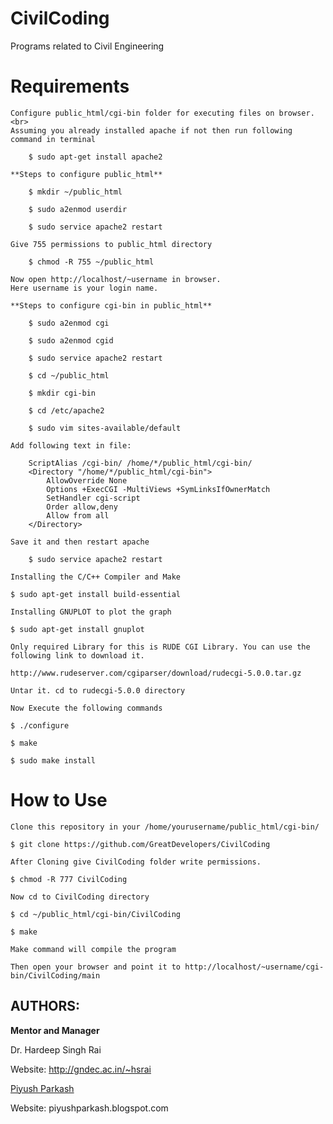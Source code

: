 CivilCoding
===========

Programs related to Civil Engineering


Requirements
============

	Configure public_html/cgi-bin folder for executing files on browser.<br>
	Assuming you already installed apache if not then run following
	command in terminal

    	$ sudo apt-get install apache2
    
	**Steps to configure public_html**
        
    	$ mkdir ~/public_html
    
    	$ sudo a2enmod userdir
        
    	$ sudo service apache2 restart
        
	Give 755 permissions to public_html directory
        
    	$ chmod -R 755 ~/public_html
        
	Now open http://localhost/~username in browser.
	Here username is your login name.
    
	**Steps to configure cgi-bin in public_html**
    
    	$ sudo a2enmod cgi
    
    	$ sudo a2enmod cgid
    
    	$ sudo service apache2 restart
     
    	$ cd ~/public_html
    
    	$ mkdir cgi-bin
    
    	$ cd /etc/apache2
    
    	$ sudo vim sites-available/default
    
	Add following text in file:
    
    	ScriptAlias /cgi-bin/ /home/*/public_html/cgi-bin/
    	<Directory "/home/*/public_html/cgi-bin">
        	AllowOverride None
        	Options +ExecCGI -MultiViews +SymLinksIfOwnerMatch
        	SetHandler cgi-script
        	Order allow,deny
        	Allow from all
    	</Directory>
    
	Save it and then restart apache

    	$ sudo service apache2 restart

	Installing the C/C++ Compiler and Make
	
	$ sudo apt-get install build-essential

	Installing GNUPLOT to plot the graph

	$ sudo apt-get install gnuplot
	
	Only required Library for this is RUDE CGI Library. You can use the following link to download it.

	http://www.rudeserver.com/cgiparser/download/rudecgi-5.0.0.tar.gz

	Untar it. cd to rudecgi-5.0.0 directory

	Now Execute the following commands

	$ ./configure

	$ make

	$ sudo make install

How to Use
==========

	Clone this repository in your /home/yourusername/public_html/cgi-bin/
	
	$ git clone https://github.com/GreatDevelopers/CivilCoding

	After Cloning give CivilCoding folder write permissions.

	$ chmod -R 777 CivilCoding

	Now cd to CivilCoding directory

	$ cd ~/public_html/cgi-bin/CivilCoding

	$ make

	Make command will compile the program

	Then open your browser and point it to http://localhost/~username/cgi-bin/CivilCoding/main


AUTHORS:
--------

<b>Mentor and Manager</b>

Dr. Hardeep Singh Rai

Website: http://gndec.ac.in/~hsrai

[Piyush Parkash](https://github.com/piyushparkash)

Website: piyushparkash.blogspot.com
